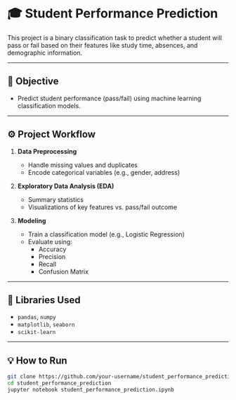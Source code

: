 # 🎓 Student Performance Prediction

This project is a binary classification task to predict whether a student will pass or fail based on their features like study time, absences, and demographic information.

---

## 📌 Objective

- Predict student performance (pass/fail) using machine learning classification models.

---

## ⚙️ Project Workflow

1. **Data Preprocessing**  
   - Handle missing values and duplicates  
   - Encode categorical variables (e.g., gender, address)

2. **Exploratory Data Analysis (EDA)**  
   - Summary statistics  
   - Visualizations of key features vs. pass/fail outcome

3. **Modeling**  
   - Train a classification model (e.g., Logistic Regression)
   - Evaluate using:
     - Accuracy
     - Precision
     - Recall
     - Confusion Matrix

---

## 🧰 Libraries Used

- `pandas`, `numpy`
- `matplotlib`, `seaborn`
- `scikit-learn`

---

## 💡 How to Run

```bash
git clone https://github.com/your-username/student_performance_prediction.git
cd student_performance_prediction
jupyter notebook student_performance_prediction.ipynb
